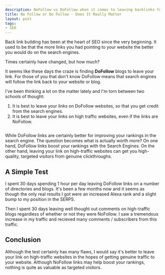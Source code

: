 ```yaml
--- 
description: NoFollow vs DoFollow when it comes to leaving backlinks for your website. Are No Follow links better or worse than Do Follow links. Find out
title: No Follow or Do Follow - Does It Really Matter
layout: post
tags: 
- SEO
---
```

Back link building has been at the heart of SEO since the very beginning. It used to be that the more links you had pointing to your website the better you would do on the search engines.

Times certainly have changed, but how much?

It seems like these days the craze is finding **DoFollow** blogs to leave your link. For those of you that don't know DoFollow means that search engines will follow the link back to your website or blog.

I've been thinking a lot on the matter lately and I'm torn between two schools of thought:

1. It is best to leave your links on DoFollow websites, so that you get credit from the search engines.
2. It is best to leave your links on high traffic websites, even if the links are NoFollow.

<div class="img-wrap"><img class="alignnone size-full wp-image-1922" title="growing_graph" src="{{ site.url }}/images/growing_graph.jpg" alt="" /></div>

While DoFollow links are certainly better for improving your rankings in the search engine. The question becomes what is actually worth more? On one hand, DoFollow links boost your rankings with the Search Engines. On the other hand, leaving your link on high-traffic websites can get you high-quality, targeted visitors from genuine clickthroughs.

## A Simple Test

I spent 30 days spending 1 hour per day leaving DoFollow links on a number of directories and blogs. It's been a few months now and it seems as though the only real results I got were an increased Alexa rank and a slight bump to my position in the SERPS.

Then I spent 30 days leaving well thought out comments on high-traffic blogs regardless of whether or not they were NoFollow. I saw a tremendous increase in my traffic and recieved many comments / subscribers from this traffic.

## Conclusion

Although the test certainly has many flaws, I would say it's better to leave your link on high-traffic websites in the hopes of getting genuine traffic to your website. Although NoFollow links may help boost your rankings, nothing is quite as valuable as targeted visitors.